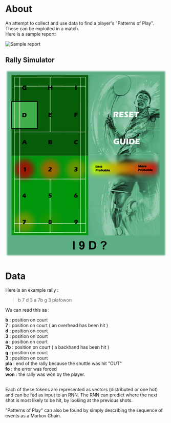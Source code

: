 # About
An attempt to collect and use data to find a player's "Patterns of Play". These can be exploited in a match.\
Here is a sample report:

![Sample report](https://i.imgur.com/K9qGB9z.jpg)

## Rally Simulator
![Rally Simulator](<./rally simulator_v2.png>)


# Data
Here is an example rally :
> b 7 d 3 a 7b g 3 plafowon 

We can read this as :

**b**    : position on court\
**7**    : position on court ( an overhead has been hit )\
**d**    : position on court\
**3**    : position on court\
**a**    : position on court\
**7b**  : position on court ( a backhand has been hit )\
**g**    : position on court\
**3**    : position on court\
**pla**  : end of the rally because the shuttle was hit "OUT"\
**fo**   : the error was forced\
**won**  : the rally was won by the player.

##

Each of these tokens are represented as vectors (distributed or one hot) and can be fed as input to an RNN.
The RNN can predict where the next shot is most likely to be hit, by looking at the previous shots.

"Patterns of Play" can also be found by simply describing the sequence of events as a Markov Chain.
